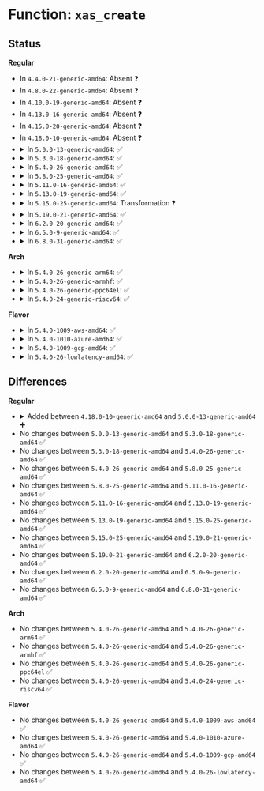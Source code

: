 # Function: <code>xas_create</code>

## Status
<b>Regular</b>
<ul>
<li>
In <code>4.4.0-21-generic-amd64</code>: Absent ❓
</li>
<li>
In <code>4.8.0-22-generic-amd64</code>: Absent ❓
</li>
<li>
In <code>4.10.0-19-generic-amd64</code>: Absent ❓
</li>
<li>
In <code>4.13.0-16-generic-amd64</code>: Absent ❓
</li>
<li>
In <code>4.15.0-20-generic-amd64</code>: Absent ❓
</li>
<li>
In <code>4.18.0-10-generic-amd64</code>: Absent ❓
</li>
<li>
<details>
<summary>In <code>5.0.0-13-generic-amd64</code>: ✅</summary>

```c
void * xas_create(struct xa_state * xas, bool allow_root)
```

```json
{
  "name": "xas_create",
  "collision_type": "Unique Static",
  "inline_type": "No",
  "funcs": [
    {
      "addr": 18446744071589429440,
      "name": "xas_create",
      "external": false,
      "loc": "lib/xarray.c:619",
      "file": "lib/xarray.c",
      "inline": "seen, unknown",
      "caller_inline": [],
      "caller_func": [
        "lib/xarray.c:xa_store_range",
        "lib/xarray.c:xas_store",
        "lib/xarray.c:xas_create_range"
      ]
    }
  ],
  "symbols": [
    {
      "addr": 18446744071589429440,
      "name": "xas_create",
      "section": ".text",
      "bind": "STB_LOCAL",
      "size": 890
    }
  ]
}
```
</details>
</li>
<li>
<details>
<summary>In <code>5.3.0-18-generic-amd64</code>: ✅</summary>

```c
void * xas_create(struct xa_state * xas, bool allow_root)
```

```json
{
  "name": "xas_create",
  "collision_type": "Unique Static",
  "inline_type": "No",
  "funcs": [
    {
      "addr": 18446744071589887120,
      "name": "xas_create",
      "external": false,
      "loc": "lib/xarray.c:634",
      "file": "lib/xarray.c",
      "inline": "seen, unknown",
      "caller_inline": [],
      "caller_func": [
        "lib/xarray.c:xa_store_range",
        "lib/xarray.c:xas_store",
        "lib/xarray.c:xas_create_range"
      ]
    }
  ],
  "symbols": [
    {
      "addr": 18446744071589887120,
      "name": "xas_create",
      "section": ".text",
      "bind": "STB_LOCAL",
      "size": 974
    }
  ]
}
```
</details>
</li>
<li>
<details>
<summary>In <code>5.4.0-26-generic-amd64</code>: ✅</summary>

```c
void * xas_create(struct xa_state * xas, bool allow_root)
```

```json
{
  "name": "xas_create",
  "collision_type": "Unique Static",
  "inline_type": "No",
  "funcs": [
    {
      "addr": 18446744071590113072,
      "name": "xas_create",
      "external": false,
      "loc": "lib/xarray.c:635",
      "file": "lib/xarray.c",
      "inline": "seen, unknown",
      "caller_inline": [],
      "caller_func": [
        "lib/xarray.c:xa_store_range",
        "lib/xarray.c:xas_store",
        "lib/xarray.c:xas_create_range"
      ]
    }
  ],
  "symbols": [
    {
      "addr": 18446744071590113072,
      "name": "xas_create",
      "section": ".text",
      "bind": "STB_LOCAL",
      "size": 974
    }
  ]
}
```
</details>
</li>
<li>
<details>
<summary>In <code>5.8.0-25-generic-amd64</code>: ✅</summary>

```c
void * xas_create(struct xa_state * xas, bool allow_root)
```

```json
{
  "name": "xas_create",
  "collision_type": "Unique Static",
  "inline_type": "No",
  "funcs": [
    {
      "addr": 18446744071585116832,
      "name": "xas_create",
      "external": false,
      "loc": "lib/xarray.c:635",
      "file": "lib/xarray.c",
      "inline": "seen, unknown",
      "caller_inline": [],
      "caller_func": [
        "lib/xarray.c:xa_store_range",
        "lib/xarray.c:xas_store",
        "lib/xarray.c:xas_create_range"
      ]
    }
  ],
  "symbols": [
    {
      "addr": 18446744071585116832,
      "name": "xas_create",
      "section": ".text",
      "bind": "STB_LOCAL",
      "size": 490
    }
  ]
}
```
</details>
</li>
<li>
<details>
<summary>In <code>5.11.0-16-generic-amd64</code>: ✅</summary>

```c
void * xas_create(struct xa_state * xas, bool allow_root)
```

```json
{
  "name": "xas_create",
  "collision_type": "Unique Static",
  "inline_type": "No",
  "funcs": [
    {
      "addr": 18446744071585267216,
      "name": "xas_create",
      "external": false,
      "loc": "lib/xarray.c:638",
      "file": "lib/xarray.c",
      "inline": "seen, unknown",
      "caller_inline": [],
      "caller_func": [
        "lib/xarray.c:xa_store_range",
        "lib/xarray.c:xas_store",
        "lib/xarray.c:xas_create_range"
      ]
    }
  ],
  "symbols": [
    {
      "addr": 18446744071585267216,
      "name": "xas_create",
      "section": ".text",
      "bind": "STB_LOCAL",
      "size": 490
    }
  ]
}
```
</details>
</li>
<li>
<details>
<summary>In <code>5.13.0-19-generic-amd64</code>: ✅</summary>

```c
void * xas_create(struct xa_state * xas, bool allow_root)
```

```json
{
  "name": "xas_create",
  "collision_type": "Unique Static",
  "inline_type": "No",
  "funcs": [
    {
      "addr": 18446744071585150352,
      "name": "xas_create",
      "external": false,
      "loc": "lib/xarray.c:638",
      "file": "lib/xarray.c",
      "inline": "seen, unknown",
      "caller_inline": [],
      "caller_func": [
        "lib/xarray.c:xa_store_range",
        "lib/xarray.c:xas_store",
        "lib/xarray.c:xas_create_range"
      ]
    }
  ],
  "symbols": [
    {
      "addr": 18446744071585150352,
      "name": "xas_create",
      "section": ".text",
      "bind": "STB_LOCAL",
      "size": 463
    }
  ]
}
```
</details>
</li>
<li>
<details>
<summary>In <code>5.15.0-25-generic-amd64</code>: Transformation ❓</summary>

```c
void * xas_create(struct xa_state * xas, bool allow_root)
```

```json
{
  "name": "xas_create",
  "collision_type": "Unique Static",
  "inline_type": "No",
  "funcs": [
    {
      "addr": 0,
      "name": "xas_create",
      "external": false,
      "loc": "lib/xarray.c:638",
      "file": "lib/xarray.c",
      "inline": "seen, unknown",
      "caller_inline": [],
      "caller_func": [
        "lib/xarray.c:xa_store_range",
        "lib/xarray.c:xas_store",
        "lib/xarray.c:xas_create_range"
      ]
    }
  ],
  "symbols": [
    {
      "addr": 18446744071585602080,
      "name": "xas_create",
      "section": ".text",
      "bind": "STB_LOCAL",
      "size": 673
    },
    {
      "addr": 18446744071592345567,
      "name": "xas_create.cold",
      "section": ".text",
      "bind": "STB_LOCAL",
      "size": 38
    }
  ]
}
```
</details>
</li>
<li>
<details>
<summary>In <code>5.19.0-21-generic-amd64</code>: ✅</summary>

```c
void * xas_create(struct xa_state * xas, bool allow_root)
```

```json
{
  "name": "xas_create",
  "collision_type": "Unique Static",
  "inline_type": "No",
  "funcs": [
    {
      "addr": 18446744071586757568,
      "name": "xas_create",
      "external": false,
      "loc": "lib/xarray.c:641",
      "file": "lib/xarray.c",
      "inline": "seen, unknown",
      "caller_inline": [],
      "caller_func": [
        "lib/xarray.c:xa_store_range",
        "lib/xarray.c:xas_store",
        "lib/xarray.c:xas_create_range"
      ]
    }
  ],
  "symbols": [
    {
      "addr": 18446744071586757568,
      "name": "xas_create",
      "section": ".text",
      "bind": "STB_LOCAL",
      "size": 510
    }
  ]
}
```
</details>
</li>
<li>
<details>
<summary>In <code>6.2.0-20-generic-amd64</code>: ✅</summary>

```c
void * xas_create(struct xa_state * xas, bool allow_root)
```

```json
{
  "name": "xas_create",
  "collision_type": "Unique Static",
  "inline_type": "No",
  "funcs": [
    {
      "addr": 18446744071595921680,
      "name": "xas_create",
      "external": false,
      "loc": "lib/xarray.c:641",
      "file": "lib/xarray.c",
      "inline": "seen, unknown",
      "caller_inline": [],
      "caller_func": [
        "lib/xarray.c:xa_store_range",
        "lib/xarray.c:xas_store",
        "lib/xarray.c:xas_create_range"
      ]
    }
  ],
  "symbols": [
    {
      "addr": 18446744071595921680,
      "name": "xas_create",
      "section": ".text",
      "bind": "STB_LOCAL",
      "size": 510
    }
  ]
}
```
</details>
</li>
<li>
<details>
<summary>In <code>6.5.0-9-generic-amd64</code>: ✅</summary>

```c
void * xas_create(struct xa_state * xas, bool allow_root)
```

```json
{
  "name": "xas_create",
  "collision_type": "Unique Static",
  "inline_type": "No",
  "funcs": [
    {
      "addr": 18446744071596440032,
      "name": "xas_create",
      "external": false,
      "loc": "lib/xarray.c:639",
      "file": "lib/xarray.c",
      "inline": "seen, unknown",
      "caller_inline": [],
      "caller_func": [
        "lib/xarray.c:xa_store_range",
        "lib/xarray.c:xas_store",
        "lib/xarray.c:xas_create_range"
      ]
    }
  ],
  "symbols": [
    {
      "addr": 18446744071596440032,
      "name": "xas_create",
      "section": ".text",
      "bind": "STB_LOCAL",
      "size": 494
    }
  ]
}
```
</details>
</li>
<li>
<details>
<summary>In <code>6.8.0-31-generic-amd64</code>: ✅</summary>

```c
void * xas_create(struct xa_state * xas, bool allow_root)
```

```json
{
  "name": "xas_create",
  "collision_type": "Unique Static",
  "inline_type": "No",
  "funcs": [
    {
      "addr": 18446744071597335392,
      "name": "xas_create",
      "external": false,
      "loc": "lib/xarray.c:639",
      "file": "lib/xarray.c",
      "inline": "seen, unknown",
      "caller_inline": [],
      "caller_func": [
        "lib/xarray.c:xa_store_range",
        "lib/xarray.c:xas_store",
        "lib/xarray.c:xas_create_range"
      ]
    }
  ],
  "symbols": [
    {
      "addr": 18446744071597335392,
      "name": "xas_create",
      "section": ".text",
      "bind": "STB_LOCAL",
      "size": 494
    }
  ]
}
```
</details>
</li>
</ul>
<b>Arch</b>
<ul>
<li>
<details>
<summary>In <code>5.4.0-26-generic-arm64</code>: ✅</summary>

```c
void * xas_create(struct xa_state * xas, bool allow_root)
```

```json
{
  "name": "xas_create",
  "collision_type": "Unique Static",
  "inline_type": "No",
  "funcs": [
    {
      "addr": 18446603336503894312,
      "name": "xas_create",
      "external": false,
      "loc": "lib/xarray.c:635",
      "file": "lib/xarray.c",
      "inline": "seen, unknown",
      "caller_inline": [],
      "caller_func": [
        "lib/xarray.c:xa_store_range",
        "lib/xarray.c:xas_store",
        "lib/xarray.c:xas_create_range",
        "lib/xarray.c:xas_create_range"
      ]
    }
  ],
  "symbols": [
    {
      "addr": 18446603336503894312,
      "name": "xas_create",
      "section": ".text",
      "bind": "STB_LOCAL",
      "size": 1016
    }
  ]
}
```
</details>
</li>
<li>
<details>
<summary>In <code>5.4.0-26-generic-armhf</code>: ✅</summary>

```c
void * xas_create(struct xa_state * xas, bool allow_root)
```

```json
{
  "name": "xas_create",
  "collision_type": "Unique Static",
  "inline_type": "No",
  "funcs": [
    {
      "addr": 3236523784,
      "name": "xas_create",
      "external": false,
      "loc": "lib/xarray.c:635",
      "file": "lib/xarray.c",
      "inline": "seen, unknown",
      "caller_inline": [],
      "caller_func": [
        "lib/xarray.c:xas_store",
        "lib/xarray.c:xas_create_range"
      ]
    }
  ],
  "symbols": [
    {
      "addr": 3236523784,
      "name": "xas_create",
      "section": ".text",
      "bind": "STB_LOCAL",
      "size": 880
    }
  ]
}
```
</details>
</li>
<li>
<details>
<summary>In <code>5.4.0-26-generic-ppc64el</code>: ✅</summary>

```c
void * xas_create(struct xa_state * xas, bool allow_root)
```

```json
{
  "name": "xas_create",
  "collision_type": "Unique Static",
  "inline_type": "No",
  "funcs": [
    {
      "addr": 13835058055297762608,
      "name": "xas_create",
      "external": false,
      "loc": "lib/xarray.c:635",
      "file": "lib/xarray.c",
      "inline": "seen, unknown",
      "caller_inline": [],
      "caller_func": [
        "lib/xarray.c:xa_store_range",
        "lib/xarray.c:xa_store_range",
        "lib/xarray.c:xas_store",
        "lib/xarray.c:xas_create_range",
        "lib/xarray.c:xas_create_range"
      ]
    }
  ],
  "symbols": [
    {
      "addr": 13835058055297762608,
      "name": "xas_create",
      "section": ".text",
      "bind": "STB_LOCAL",
      "size": 1536
    }
  ]
}
```
</details>
</li>
<li>
<details>
<summary>In <code>5.4.0-24-generic-riscv64</code>: ✅</summary>

```c
void * xas_create(struct xa_state * xas, bool allow_root)
```

```json
{
  "name": "xas_create",
  "collision_type": "Unique Static",
  "inline_type": "No",
  "funcs": [
    {
      "addr": 18446743936279780068,
      "name": "xas_create",
      "external": false,
      "loc": "lib/xarray.c:635",
      "file": "lib/xarray.c",
      "inline": "seen, unknown",
      "caller_inline": [],
      "caller_func": [
        "lib/xarray.c:xas_store",
        "lib/xarray.c:xas_create_range",
        "lib/xarray.c:xas_create_range"
      ]
    }
  ],
  "symbols": [
    {
      "addr": 18446743936279780068,
      "name": "xas_create",
      "section": ".text",
      "bind": "STB_LOCAL",
      "size": 732
    }
  ]
}
```
</details>
</li>
</ul>
<b>Flavor</b>
<ul>
<li>
<details>
<summary>In <code>5.4.0-1009-aws-amd64</code>: ✅</summary>

```c
void * xas_create(struct xa_state * xas, bool allow_root)
```

```json
{
  "name": "xas_create",
  "collision_type": "Unique Static",
  "inline_type": "No",
  "funcs": [
    {
      "addr": 18446744071589715328,
      "name": "xas_create",
      "external": false,
      "loc": "lib/xarray.c:635",
      "file": "lib/xarray.c",
      "inline": "seen, unknown",
      "caller_inline": [],
      "caller_func": [
        "lib/xarray.c:xa_store_range",
        "lib/xarray.c:xas_store",
        "lib/xarray.c:xas_create_range"
      ]
    }
  ],
  "symbols": [
    {
      "addr": 18446744071589715328,
      "name": "xas_create",
      "section": ".text",
      "bind": "STB_LOCAL",
      "size": 974
    }
  ]
}
```
</details>
</li>
<li>
<details>
<summary>In <code>5.4.0-1010-azure-amd64</code>: ✅</summary>

```c
void * xas_create(struct xa_state * xas, bool allow_root)
```

```json
{
  "name": "xas_create",
  "collision_type": "Unique Static",
  "inline_type": "No",
  "funcs": [
    {
      "addr": 18446744071589441104,
      "name": "xas_create",
      "external": false,
      "loc": "lib/xarray.c:635",
      "file": "lib/xarray.c",
      "inline": "seen, unknown",
      "caller_inline": [],
      "caller_func": [
        "lib/xarray.c:xa_store_range",
        "lib/xarray.c:xas_store",
        "lib/xarray.c:xas_create_range"
      ]
    }
  ],
  "symbols": [
    {
      "addr": 18446744071589441104,
      "name": "xas_create",
      "section": ".text",
      "bind": "STB_LOCAL",
      "size": 974
    }
  ]
}
```
</details>
</li>
<li>
<details>
<summary>In <code>5.4.0-1009-gcp-amd64</code>: ✅</summary>

```c
void * xas_create(struct xa_state * xas, bool allow_root)
```

```json
{
  "name": "xas_create",
  "collision_type": "Unique Static",
  "inline_type": "No",
  "funcs": [
    {
      "addr": 18446744071590158704,
      "name": "xas_create",
      "external": false,
      "loc": "lib/xarray.c:635",
      "file": "lib/xarray.c",
      "inline": "seen, unknown",
      "caller_inline": [],
      "caller_func": [
        "lib/xarray.c:xa_store_range",
        "lib/xarray.c:xas_store",
        "lib/xarray.c:xas_create_range"
      ]
    }
  ],
  "symbols": [
    {
      "addr": 18446744071590158704,
      "name": "xas_create",
      "section": ".text",
      "bind": "STB_LOCAL",
      "size": 974
    }
  ]
}
```
</details>
</li>
<li>
<details>
<summary>In <code>5.4.0-26-lowlatency-amd64</code>: ✅</summary>

```c
void * xas_create(struct xa_state * xas, bool allow_root)
```

```json
{
  "name": "xas_create",
  "collision_type": "Unique Static",
  "inline_type": "No",
  "funcs": [
    {
      "addr": 18446744071590209344,
      "name": "xas_create",
      "external": false,
      "loc": "lib/xarray.c:635",
      "file": "lib/xarray.c",
      "inline": "seen, unknown",
      "caller_inline": [],
      "caller_func": [
        "lib/xarray.c:xa_store_range",
        "lib/xarray.c:xas_store",
        "lib/xarray.c:xas_create_range"
      ]
    }
  ],
  "symbols": [
    {
      "addr": 18446744071590209344,
      "name": "xas_create",
      "section": ".text",
      "bind": "STB_LOCAL",
      "size": 974
    }
  ]
}
```
</details>
</li>
</ul>

## Differences
<b>Regular</b>
<ul>
<li>
<details>
<summary>Added between <code>4.18.0-10-generic-amd64</code> and <code>5.0.0-13-generic-amd64</code> ➕</summary>

```c
void * xas_create(struct xa_state * xas, bool allow_root)
```
</details>
</li>
<li>
No changes between <code>5.0.0-13-generic-amd64</code> and <code>5.3.0-18-generic-amd64</code> ✅
</li>
<li>
No changes between <code>5.3.0-18-generic-amd64</code> and <code>5.4.0-26-generic-amd64</code> ✅
</li>
<li>
No changes between <code>5.4.0-26-generic-amd64</code> and <code>5.8.0-25-generic-amd64</code> ✅
</li>
<li>
No changes between <code>5.8.0-25-generic-amd64</code> and <code>5.11.0-16-generic-amd64</code> ✅
</li>
<li>
No changes between <code>5.11.0-16-generic-amd64</code> and <code>5.13.0-19-generic-amd64</code> ✅
</li>
<li>
No changes between <code>5.13.0-19-generic-amd64</code> and <code>5.15.0-25-generic-amd64</code> ✅
</li>
<li>
No changes between <code>5.15.0-25-generic-amd64</code> and <code>5.19.0-21-generic-amd64</code> ✅
</li>
<li>
No changes between <code>5.19.0-21-generic-amd64</code> and <code>6.2.0-20-generic-amd64</code> ✅
</li>
<li>
No changes between <code>6.2.0-20-generic-amd64</code> and <code>6.5.0-9-generic-amd64</code> ✅
</li>
<li>
No changes between <code>6.5.0-9-generic-amd64</code> and <code>6.8.0-31-generic-amd64</code> ✅
</li>
</ul>
<b>Arch</b>
<ul>
<li>
No changes between <code>5.4.0-26-generic-amd64</code> and <code>5.4.0-26-generic-arm64</code> ✅
</li>
<li>
No changes between <code>5.4.0-26-generic-amd64</code> and <code>5.4.0-26-generic-armhf</code> ✅
</li>
<li>
No changes between <code>5.4.0-26-generic-amd64</code> and <code>5.4.0-26-generic-ppc64el</code> ✅
</li>
<li>
No changes between <code>5.4.0-26-generic-amd64</code> and <code>5.4.0-24-generic-riscv64</code> ✅
</li>
</ul>
<b>Flavor</b>
<ul>
<li>
No changes between <code>5.4.0-26-generic-amd64</code> and <code>5.4.0-1009-aws-amd64</code> ✅
</li>
<li>
No changes between <code>5.4.0-26-generic-amd64</code> and <code>5.4.0-1010-azure-amd64</code> ✅
</li>
<li>
No changes between <code>5.4.0-26-generic-amd64</code> and <code>5.4.0-1009-gcp-amd64</code> ✅
</li>
<li>
No changes between <code>5.4.0-26-generic-amd64</code> and <code>5.4.0-26-lowlatency-amd64</code> ✅
</li>
</ul>
